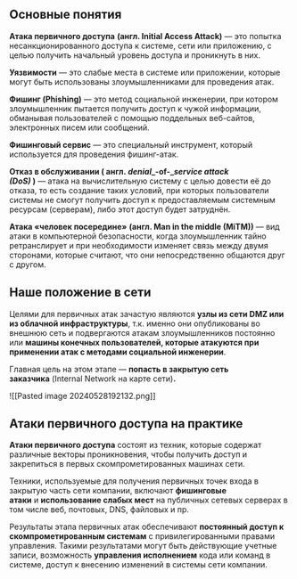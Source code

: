 ## **Основные понятия**

**Атака первичного доступа** **(англ. Initial Access Attack)** — это попытка несанкционированного доступа к системе, сети или приложению, с целью получить начальный уровень доступа и проникнуть в них.

  
**Уязвимости** — это слабые места в системе или приложении, которые могут быть использованы злоумышленниками для проведения атак.

**Фишинг (Phishing)** — это метод социальной инженерии, при котором злоумышленник пытается получить доступ к чужой информации, обманывая пользователей с помощью поддельных веб-сайтов, электронных писем или сообщений.
  
**Фишинговый сервис** — это специальный инструмент, который используется для проведения фишинг-атак.

**Отказ в обслуживании ( англ. _denial__-__of__-__service_ _attack (DoS)_ )** — атака на вычислительную систему с целью довести её до отказа, то есть создание таких условий, при которых пользователи системы не смогут получить доступ к предоставляемым системным ресурсам (серверам), либо этот доступ будет затруднён.

**Атака «человек посередине»** **(англ. Man in the middle (MiTM))** — вид атаки в компьютерной безопасности, когда злоумышленник тайно ретранслирует и при необходимости изменяет связь между двумя сторонами, которые считают, что они непосредственно общаются друг с другом.


## Наше положение в сети

Целями для первичных атак зачастую являются **узлы из сети DMZ или из облачной инфраструктуры**, т.к. именно они опубликованы во внешнюю сеть и подвергаются атакам злоумышленников постоянно или **машины конечных пользователей, которые атакуются при применении атак с методами социальной инженерии**.

Главная цель на этом этапе — **попасть в закрытую сеть заказчика** (Internal Network на карте сети)**.**

![[Pasted image 20240528192132.png]]


## Атаки первичного доступа на практике

**Атаки первичного доступа** состоят из техник, которые содержат различные векторы проникновения, чтобы получить доступ и закрепиться в первых скомпрометированных машинах сети.  
  
Техники, используемые для получения первичных точек входа в закрытую часть сети компании, включают **фишинговые атаки** и **использование слабых мест** на публичных сетевых серверах в том числе веб, почтовых, DNS, файловых и пр.  
  
Результаты этапа первичных атак обеспечивают **постоянный доступ к скомпрометированным системам** с привилегированными правами управления. Такими результатами могут быть действующие учетные записи, возможность **управления исполнением** кода или команд в системе, доступ к внесению изменений в системы сети компании.

